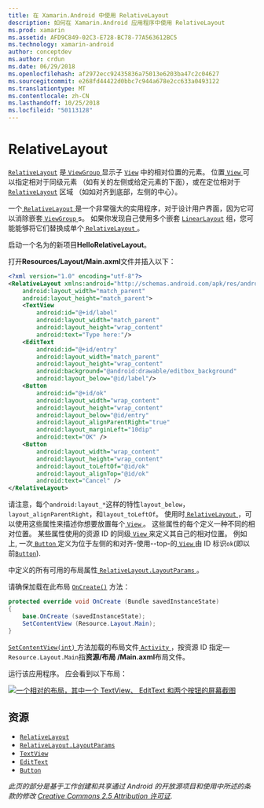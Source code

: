 ```yaml
---
title: 在 Xamarin.Android 中使用 RelativeLayout
description: 如何在 Xamarin.Android 应用程序中使用 RelativeLayout
ms.prod: xamarin
ms.assetid: AFD9C849-02C3-E728-BC78-77A563612BC5
ms.technology: xamarin-android
author: conceptdev
ms.author: crdun
ms.date: 06/29/2018
ms.openlocfilehash: af2972ecc92435836a75013e6203ba47c2c04627
ms.sourcegitcommit: e268fd44422d0bbc7c944a678e2cc633a0493122
ms.translationtype: MT
ms.contentlocale: zh-CN
ms.lasthandoff: 10/25/2018
ms.locfileid: "50113128"
---
```

# <a name="relativelayout"></a>RelativeLayout

[`RelativeLayout`](https://developer.xamarin.com/api/type/Android.Widget.RelativeLayout/) 是[ `ViewGroup` ](https://developer.xamarin.com/api/type/Android.Views.ViewGroup/)显示子 [`View`](https://developer.xamarin.com/api/type/Android.Views.View/)
中的相对位置的元素。 位置[ `View` ](https://developer.xamarin.com/api/type/Android.Views.View/)可以指定相对于同级元素 （如有关的左侧或给定元素的下面），或在定位相对于 [`RelativeLayout`](https://developer.xamarin.com/api/type/Android.Widget.RelativeLayout/)
区域 （如如对齐到底部，左侧的中心）。

一个[ `RelativeLayout` ](https://developer.xamarin.com/api/type/Android.Widget.RelativeLayout/)是一个非常强大的实用程序，对于设计用户界面，因为它可以消除嵌套[ `ViewGroup` ](https://developer.xamarin.com/api/type/Android.Views.ViewGroup/)s。 如果你发现自己使用多个嵌套 [`LinearLayout`](https://developer.xamarin.com/api/type/Android.Widget.LinearLayout/)
组，您可能能够将它们替换成单个[ `RelativeLayout` ](https://developer.xamarin.com/api/type/Android.Widget.RelativeLayout/)。

启动一个名为的新项目**HelloRelativeLayout**。

打开**Resources/Layout/Main.axml**文件并插入以下：

```xml
<?xml version="1.0" encoding="utf-8"?>
<RelativeLayout xmlns:android="http://schemas.android.com/apk/res/android"
    android:layout_width="match_parent"
    android:layout_height="match_parent">
    <TextView
        android:id="@+id/label"
        android:layout_width="match_parent"
        android:layout_height="wrap_content"
        android:text="Type here:"/>
    <EditText
        android:id="@+id/entry"
        android:layout_width="match_parent"
        android:layout_height="wrap_content"
        android:background="@android:drawable/editbox_background"
        android:layout_below="@id/label"/>
    <Button
        android:id="@+id/ok"
        android:layout_width="wrap_content"
        android:layout_height="wrap_content"
        android:layout_below="@id/entry"
        android:layout_alignParentRight="true"
        android:layout_marginLeft="10dip"
        android:text="OK" />
    <Button
        android:layout_width="wrap_content"
        android:layout_height="wrap_content"
        android:layout_toLeftOf="@id/ok"
        android:layout_alignTop="@id/ok"
        android:text="Cancel" />
</RelativeLayout>
```

请注意，每个`android:layout_*`这样的特性`layout_below`， `layout_alignParentRight`，和`layout_toLeftOf`。
使用时[ `RelativeLayout` ](https://developer.xamarin.com/api/type/Android.Widget.RelativeLayout/)，可以使用这些属性来描述你想要放置每个[ `View` ](https://developer.xamarin.com/api/type/Android.Views.View/)。 这些属性的每个定义一种不同的相对位置。 某些属性使用的资源 ID 的同级[ `View` ](https://developer.xamarin.com/api/type/Android.Views.View/)来定义其自己的相对位置。 例如上, 一次[ `Button` ](https://developer.xamarin.com/api/type/Android.Widget.Button/)定义为位于左侧的和对齐-使用--top-的[ `View` ](https://developer.xamarin.com/api/type/Android.Views.View/)由 ID 标识`ok`(即以前[`Button`](https://developer.xamarin.com/api/type/Android.Widget.Button/)).

中定义的所有可用的布局属性[ `RelativeLayout.LayoutParams` ](https://developer.xamarin.com/api/type/Android.Widget.RelativeLayout+LayoutParams/)。

请确保加载在此布局 [`OnCreate()`](https://developer.xamarin.com/api/member/Android.App.Activity.OnCreate/p/Android.OS.Bundle/)
方法：

```csharp
protected override void OnCreate (Bundle savedInstanceState)
{
    base.OnCreate (savedInstanceState);
    SetContentView (Resource.Layout.Main);
}
```

[ `SetContentView(int)` ](https://developer.xamarin.com/api/member/Android.App.Activity.SetContentView/p/System.Int32/)方法加载的布局文件[ `Activity` ](https://developer.xamarin.com/api/type/Android.App.Activity/)，按资源 ID 指定&mdash;`Resource.Layout.Main`指**资源/布局 /Main.axml**布局文件。

运行该应用程序。 应会看到以下布局：

[![一个相对的布局，其中一个 TextView、 EditText 和两个按钮的屏幕截图](relative-layout-images/helloviews2.png)](relative-layout-images/helloviews2.png#lightbox)


## <a name="resources"></a>资源

-   [`RelativeLayout`](https://developer.xamarin.com/api/type/Android.Widget.RelativeLayout/)
-   [`RelativeLayout.LayoutParams`](https://developer.xamarin.com/api/type/Android.Widget.RelativeLayout+LayoutParams/)
-   [`TextView`](https://developer.xamarin.com/api/type/Android.Widget.TextView/)
-   [`EditText`](https://developer.xamarin.com/api/type/Android.Widget.EditText/)
-   [`Button`](https://developer.xamarin.com/api/type/Android.Widget.Button/)


*此页的部分是基于工作创建和共享通过 Android 的开放源项目和使用中所述的条款的修改*
[*Creative Commons 2.5 Attribution 许可证*](http://creativecommons.org/licenses/by/2.5/).

